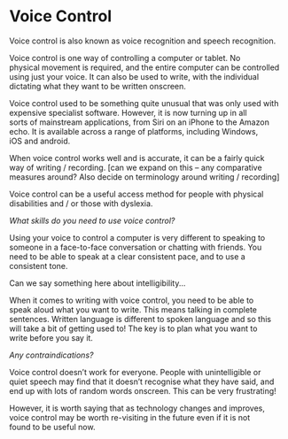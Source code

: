 # Voice Control

Voice control is also known as voice recognition and speech recognition.

Voice control is one way of controlling a computer or tablet. No  
physical movement is required, and the entire computer can be controlled  
using just your voice. It can also be used to write, with the individual  
dictating what they want to be written onscreen.

Voice control used to be something quite unusual that was only used with  
expensive specialist software. However, it is now turning up in all  
sorts of mainstream applications, from Siri on an iPhone to the Amazon  
echo. It is available across a range of platforms, including Windows,  
iOS and android.

When voice control works well and is accurate, it can be a fairly quick  
way of writing / recording. \[can we expand on this – any comparative  
measures around? Also decide on terminology around writing / recording\]

Voice control can be a useful access method for people with physical  
disabilities and / or those with dyslexia.

_What skills do you need to use voice control?_

Using your voice to control a computer is very different to speaking to  
someone in a face-to-face conversation or chatting with friends. You  
need to be able to speak at a clear consistent pace, and to use a  
consistent tone.

Can we say something here about intelligibility...

When it comes to writing with voice control, you need to be able to  
speak aloud what you want to write. This means talking in complete  
sentences. Written language is different to spoken language and so this  
will take a bit of getting used to! The key is to plan what you want to  
write before you say it.

_Any contraindications?_

Voice control doesn’t work for everyone. People with unintelligible or  
quiet speech may find that it doesn’t recognise what they have said, and  
end up with lots of random words onscreen. This can be very frustrating!

However, it is worth saying that as technology changes and improves,  
voice control may be worth re-visiting in the future even if it is not  
found to be useful now.

